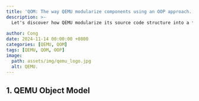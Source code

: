 ```yaml
---
title: 'QOM: The way QEMU modularize components using an OOP approach.'
description: >-
  Let's discover how QEMU modularize its source code structure into a framework with Object Model.
  
author: Cong
date: 2024-11-14 00:00:00 +0800
categories: [QEMU, QOM]
tags: [QEMU, QOM, OOP]
image:
  path: assets/img/qemu_logo.jpg
  alt: QEMU.
---
```


## 1. QEMU Object Model
